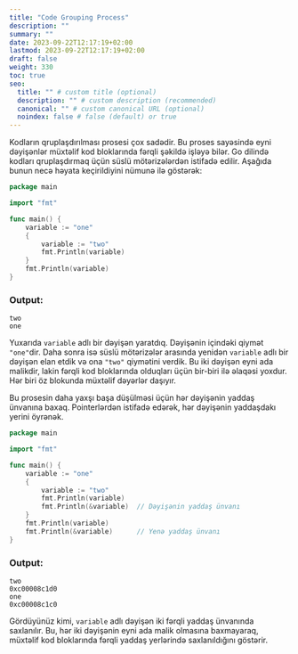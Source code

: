 ```yaml
---
title: "Code Grouping Process"
description: ""
summary: ""
date: 2023-09-22T12:17:19+02:00
lastmod: 2023-09-22T12:17:19+02:00
draft: false
weight: 330
toc: true
seo:
  title: "" # custom title (optional)
  description: "" # custom description (recommended)
  canonical: "" # custom canonical URL (optional)
  noindex: false # false (default) or true
---
```



Kodların qruplaşdırılması prosesi çox sadədir. Bu proses sayəsində eyni dəyişənlər müxtəlif kod bloklarında fərqli şəkildə işləyə bilər. Go dilində kodları qruplaşdırmaq üçün süslü mötərizələrdən istifadə edilir. Aşağıda bunun necə həyata keçirildiyini nümunə ilə göstərək:

```go
package main

import "fmt"

func main() {
    variable := "one"
    {
		variable := "two"
        fmt.Println(variable)
    }
    fmt.Println(variable)
}
```

### Output:
```
two
one
```

Yuxarıda `variable` adlı bir dəyişən yaratdıq. Dəyişənin içindəki qiymət `"one"`dir. Daha sonra isə süslü mötərizələr arasında yenidən `variable` adlı bir dəyişən elan etdik və ona `"two"` qiymətini verdik. Bu iki dəyişən eyni ada malikdir, lakin fərqli kod bloklarında olduqları üçün bir-biri ilə əlaqəsi yoxdur. Hər biri öz blokunda müxtəlif dəyərlər daşıyır.

Bu prosesin daha yaxşı başa düşülməsi üçün hər dəyişənin yaddaş ünvanına baxaq. Pointerlərdən istifadə edərək, hər dəyişənin yaddaşdakı yerini öyrənək.

```go
package main

import "fmt"

func main() {
	variable := "one"
    {
		variable := "two"
        fmt.Println(variable)
        fmt.Println(&variable)  // Dəyişənin yaddaş ünvanı
    }
    fmt.Println(variable)
    fmt.Println(&variable)      // Yenə yaddaş ünvanı
}
```

### Output:
```
two
0xc00008c1d0
one
0xc00008c1c0
```

Gördüyünüz kimi, `variable` adlı dəyişən iki fərqli yaddaş ünvanında saxlanılır. Bu, hər iki dəyişənin eyni ada malik olmasına baxmayaraq, müxtəlif kod bloklarında fərqli yaddaş yerlərində saxlanıldığını göstərir.
